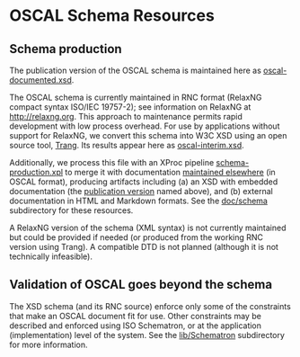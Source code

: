 # OSCAL Schema Resources

## Schema production

The publication version of the OSCAL schema is maintained here as [oscal-documented.xsd](oscal-documented.xsd).

The OSCAL schema is currently maintained in RNC format (RelaxNG compact syntax ISO/IEC 19757-2); see information on RelaxNG at http://relaxng.org. This approach to maintenance permits rapid development with low process overhead. For use by applications without support for RelaxNG, we convert this schema into W3C XSD using an open source tool, [Trang](http://www.thaiopensource.com/relaxng/trang.html). Its results appear here as [oscal-interim.xsd](oscal-interim.xsd).

Additionally, we process this file with an XProc pipeline [schema-production.xpl](schema-production.xpl) to merge it with documentation [maintained elsewhere](../../doc/schema) (in OSCAL format), producing artifacts including (a) an XSD with embedded documentation (the [publication version](oscal-documented.xsd) named above), and (b) external documentation in HTML and Markdown formats. See the [doc/schema](../../doc/schema) subdirectory for these resources.

A RelaxNG version of the schema (XML syntax) is not currently maintained but could be provided if needed (or produced from the working RNC version using Trang). A compatible DTD is not planned (although it is not technically infeasible).

## Validation of OSCAL goes beyond the schema

The XSD schema (and its RNC source) enforce only some of the constraints that make an OSCAL document fit for use. Other constraints may be described and enforced using ISO Schematron, or at the application (implementation) level of the system. See the [lib/Schematron](../../lib/Schematron) subdirectory for more information.
